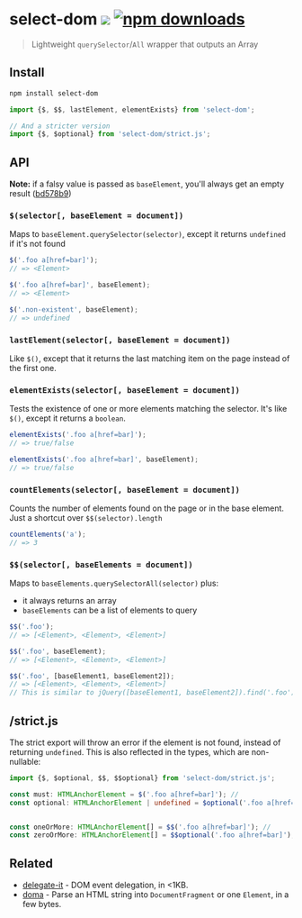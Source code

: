 # select-dom [![][badge-gzip]][link-npm] [![npm downloads][badge-downloads]][link-npm]

[badge-gzip]: https://img.shields.io/bundlephobia/minzip/select-dom.svg?label=gzipped
[badge-downloads]: https://img.shields.io/npm/dt/select-dom.svg
[link-npm]: https://www.npmjs.com/package/select-dom

> Lightweight `querySelector`/`All` wrapper that outputs an Array

## Install

```bash
npm install select-dom
```

```js
import {$, $$, lastElement, elementExists} from 'select-dom';

// And a stricter version
import {$, $optional} from 'select-dom/strict.js';
```

## API

**Note:** if a falsy value is passed as `baseElement`, you'll always get an empty result ([bd578b9](https://github.com/fregante/select-dom/commit/bd578b975e35d9f802cb43a900a6d3c83095c76a))

### `$(selector[, baseElement = document])`

Maps to `baseElement.querySelector(selector)`, except it returns `undefined` if it's not found
```js
$('.foo a[href=bar]');
// => <Element>

$('.foo a[href=bar]', baseElement);
// => <Element>

$('.non-existent', baseElement);
// => undefined
```

### `lastElement(selector[, baseElement = document])`

Like `$()`, except that it returns the last matching item on the page instead of the first one.

### `elementExists(selector[, baseElement = document])`

Tests the existence of one or more elements matching the selector. It's like `$()`, except it returns a `boolean`.

```js
elementExists('.foo a[href=bar]');
// => true/false

elementExists('.foo a[href=bar]', baseElement);
// => true/false
```

### `countElements(selector[, baseElement = document])`

Counts the number of elements found on the page or in the base element. Just a shortcut over `$$(selector).length`

```js
countElements('a');
// => 3
```

### `$$(selector[, baseElements = document])`

Maps to `baseElements.querySelectorAll(selector)` plus:

- it always returns an array
- `baseElements` can be a list of elements to query

```js
$$('.foo');
// => [<Element>, <Element>, <Element>]

$$('.foo', baseElement);
// => [<Element>, <Element>, <Element>]

$$('.foo', [baseElement1, baseElement2]);
// => [<Element>, <Element>, <Element>]
// This is similar to jQuery([baseElement1, baseElement2]).find('.foo')
```

## /strict.js

The strict export will throw an error if the element is not found, instead of returning `undefined`. This is also reflected in the types, which are non-nullable:

```ts
import {$, $optional, $$, $$optional} from 'select-dom/strict.js';

const must: HTMLAnchorElement = $('.foo a[href=bar]'); //
const optional: HTMLAnchorElement | undefined = $optional('.foo a[href=bar]');


const oneOrMore: HTMLAnchorElement[] = $$('.foo a[href=bar]'); //
const zeroOrMore: HTMLAnchorElement[] = $$optional('.foo a[href=bar]');
```

## Related

- [delegate-it](https://github.com/fregante/delegate-it) - DOM event delegation, in <1KB.
- [doma](https://github.com/fregante/doma) - Parse an HTML string into `DocumentFragment` or one `Element`, in a few bytes.
